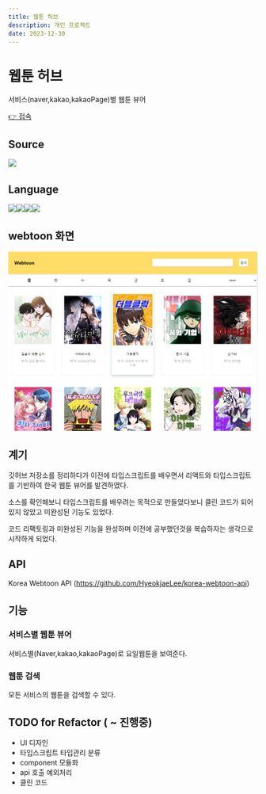 ```yaml
---
title: 웹툰 허브
description: 개인 프로젝트
date: 2023-12-30
---
```

# 웹툰 허브

서비스(naver,kakao,kakaoPage)별 웹툰 뷰어


<div>
    <a href="https://kwonyongjun1.github.io/webtoon/">
    👉 접속 
    </a>
</div>


## Source
<div style= "display: inline-flex;">
<a href="https://github.com/kwonyongjun1/webtoon"><img src="https://img.shields.io/badge/GitHub-181717?style=flat&logo=GitHub&logoColor=white&link=https://github.com/kwonyongjun1/commit-message"/></a>
</div>


## Language
<div style="display: inline-flex;">
<img src="https://img.shields.io/badge/React-61DAFB?style=flat&logo=React&logoColor=black "/>
<img src="https://img.shields.io/badge/TypeScript-3178C6?style=flat&logo=TypeScript&logoColor=white"/>
<img src="https://img.shields.io/badge/css3-1572B6?style=flat&logo=css3&logoColor=white "/>
<img src="https://img.shields.io/badge/Sass-CC6699?style=flat&logo=Sass&logoColor=white "/>
</div>

## webtoon 화면

![Alt text](image-6.png)


## 계기


깃허브 저장소를 정리하다가 이전에 타입스크립트를 배우면서 리액트와 타입스크립트를 기반하여 한국 웹툰 뷰어를 발견하였다. 

소스를 확인해보니 타입스크립트를 배우려는 목적으로 만들었다보니 클린 코드가 되어있지 않았고 미완성된 기능도 있었다. 

코드 리팩토링과 미완성된 기능을 완성하며 이전에 공부했던것을 복습하자는 생각으로 시작하게 되었다.    


## API

Korea Webtoon API (https://github.com/HyeokjaeLee/korea-webtoon-api)


## 기능

### 서비스별 웹툰 뷰어 

서비스별(Naver,kakao,kakaoPage)로 요일웹툰을 보여준다.
### 웹툰 검색 

모든 서비스의 웹툰을 검색할 수 있다.

## TODO for Refactor ( ~ 진행중)

- UI 디자인
- 타입스크립트 타입관리 분류
- component 모듈화
- api 호출 예외처리
- 클린 코드

